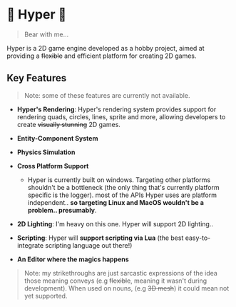 # 🔗 Hyper 🚂

> Bear with me...

Hyper is a 2D game engine developed as a hobby project, aimed at providing a ~~flexible~~ and efficient platform for creating 2D games.

## Key Features

> Note: some of these features are currently not available.

- **Hyper's Rendering**: Hyper's rendering system provides support for rendering quads, circles, lines, sprite and more, allowing developers to create ~~visually stunning~~ 2D games.

- **Entity-Component System**

- **Physics Simulation**

- **Cross Platform Support**

  - Hyper is currently built on windows. Targeting other platforms shouldn't be a bottleneck (the only thing that's currently platform specific is the logger). most of the APIs Hyper uses are platform independent.. **so targeting Linux and MacOS wouldn't be a problem.. presumably**.

- **2D Lighting**: I'm heavy on this one. Hyper will support 2D lighting..

- **Scripting**: Hyper will **support scripting via Lua** (the best easy-to-integrate scripting language out there!)

- **An Editor where the magics happens**

> Note: my strikethroughs are just sarcastic expressions of the idea those meaning conveys (e.g ~~flexible~~, meaning it wasn't during development). When used on nouns, (e.g ~~3D mesh~~) it could mean not yet supported.
